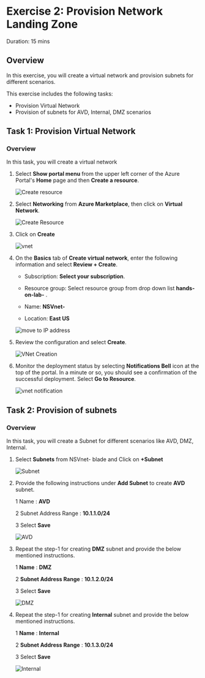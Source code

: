 
# Exercise 2: Provision Network Landing Zone

Duration: 15 mins

## Overview

In this exercise, you will create a virtual network and provision subnets for different scenarios.

This exercise includes the following tasks:

* Provision Virtual Network 
* Provision of subnets for AVD, Internal, DMZ scenarios


## Task 1: Provision Virtual Network 

### Overview

In this task, you will create a virtual network




1.  Select **Show portal menu** from the upper left corner of the Azure Portal's **Home** page and then **Create a resource**.

      ![Create resource](https://github.com/Divyasri199/AIW-Azure-Network-Solutions/blob/prod/media/createres.png?raw=true)
     
2.  Select **Networking** from **Azure Marketplace**, then click on **Virtual Network**.

     ![Create Resource](https://user-images.githubusercontent.com/83349577/131707021-540299f2-c399-4e82-b2b5-0eaedd86925e.png)
     
3. Click on **Create**

      ![vnet](https://github.com/Divyasri199/AIW-Azure-Network-Solutions/blob/prod/media/Vnet.png?raw=true)
     
3. On the **Basics** tab of **Create virtual network**, enter the following information and select **Review + Create**.

    -  Subscription: **Select your subscription**.
  
    -  Resource group: Select resource group from drop down list **hands-on-lab-<inject key="DeploymentID" enableCopy="false"/>** .

    -  Name: **NSVnet-<inject key="DeploymentID" enableCopy="false"/>**

    -  Location: **East US**

     ![move to IP address](https://github.com/Divyasri199/AIW-Azure-Network-Solutions/blob/prod/media/createVirtualNet.png?raw=true)

4.  Review the configuration and select **Create**.

     ![VNet Creation](https://github.com/Divyasri199/AIW-Azure-Network-Solutions/blob/prod/media/createVnet1.png?raw=true)

5.  Monitor the deployment status by selecting **Notifications Bell** icon at the top of the portal. In a minute or so, you should see a confirmation of the successful deployment. Select **Go to Resource**.

     ![vnet notification](https://github.com/Divyasri199/AIW-Azure-Network-Solutions/blob/prod/media/notifi.png?raw=true)

## Task 2: Provision of subnets
  
### Overview

In this task, you will create a Subnet for different scenarios like AVD, DMZ, Internal.



     
1.  Select **Subnets** from NSVnet-<inject key="DeploymentID" enableCopy="false"/> blade and Click on **+Subnet**

      ![Subnet](https://github.com/Divyasri199/AIW-Azure-Network-Solutions/blob/prod/media/sunets.png?raw=true)
      
2. Provide the following instructions under **Add Subnet** to create **AVD** subnet.

    1 Name : **AVD**
    
    2 Subnet Address Range : **10.1.1.0/24**
    
    3 Select **Save**

    ![AVD](https://github.com/Divyasri199/AIW-Azure-Network-Solutions/blob/prod/media/AVD1.png?raw=true)
    
3. Repeat the step-1 for creating **DMZ** subnet and provide the below mentioned instructions.

    1 **Name** : **DMZ**
    
    2 **Subnet Address Range** : **10.1.2.0/24**
    
    3 Select **Save**

    ![DMZ](https://github.com/Divyasri199/AIW-Azure-Network-Solutions/blob/prod/media/DMZ1.1.png?raw=true)
    
4. Repeat the step-1 for creating **Internal** subnet and provide the below mentioned instructions.

    1 **Name** : **Internal**
    
    2 **Subnet Address Range** : **10.1.3.0/24** 
    
    3 Select **Save**
    
    ![Internal](https://github.com/Divyasri199/AIW-Azure-Network-Solutions/blob/prod/media/Interna;.png?raw=true)
